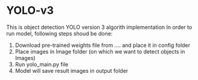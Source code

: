 # YOLO-v3
This is object detection YOLO version 3 algorith implementation
In order to run model, following steps shoud be done:

1. Download pre-trained weights file from .... and place it in config folder
2. Place images in Image folder (on which we want to detect objects in Images)
3. Run yolo_main.py file
4. Model will save result images in output folder

